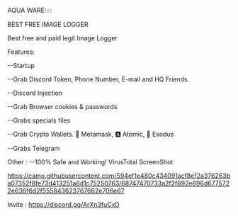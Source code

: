 AQUA WARE💧💧💧

BEST FREE IMAGE LOGGER

Best free and paid legit Image Logger

Features:

--Startup

--Grab Discord Token, Phone Number, E-mail and HQ Friends.

--Discord Injection

--Grab Browser cookies & passwords

--Grabs specials files

--Grab Crypto Wallets. 🦊 Metamask, 🅰️ Atomic, 👾 Exodus

--Grabs Telegram

Other : 
--100% Safe and Working!
VirusTotal ScreenShot

https://camo.githubusercontent.com/594ef1e480c434091acf8e12a376263ba07352f8fe73d413251a6d1c75250763/68747470733a2f2f692e696d6775722e636f6d2f555843623767662e706e67

Invite :
https://discord.gg/ArXn3fuCxD

